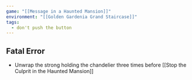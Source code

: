 ```yaml
---
game: "[[Message in a Haunted Mansion]]"
environment: "[[Golden Gardenia Grand Staircase]]"
tags:
  - don't push the button
---
```

## Fatal Error
- Unwrap the strong holding the chandelier three times before [[Stop the Culprit in the Haunted Mansion]]
